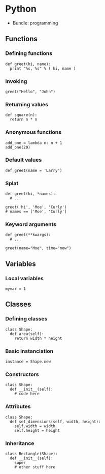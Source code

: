 Python
======

* Bundle: programming

Functions
---------

### Defining functions

    def greet(hi, name):
      print "%s, %s" % ( hi, name )

### Invoking

    greet("Hello", "John")

### Returning values

    def square(n):
      return n * n

### Anonymous functions

    add_one = lambda n: n + 1
    add_one(20)

### Default values

    def greet(name = 'Larry')

### Splat

    def greet(hi, *names):
      # ...

    greet('hi', 'Moe', 'Curly')
    # names == ['Moe', 'Curly']

### Keyword arguments

    def greet(**kwargs):
      # ...

    greet(name="Moe", time="now")

Variables
---------

### Local variables

    myvar = 1

Classes
-------

### Defining classes

    class Shape:
      def area(self):
        return width * height

### Basic instanciation

    instance = Shape.new

### Constructors

    class Shape:
      def __init__(self):
        # code here

### Attributes

    class Shape:
      def set_dimensions(self, width, height):
        self.width = width
        self.height = height

### Inheritance

    class Rectangle(Shape):
      def __init__(self):
        super
        # other stuff here

